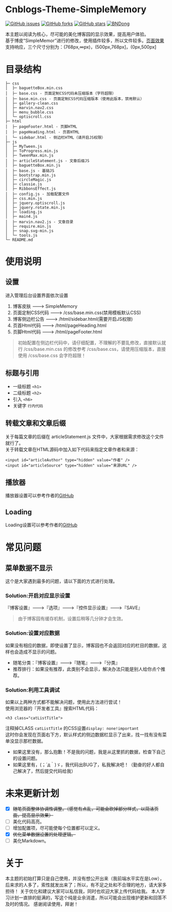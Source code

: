 # Cnblogs-Theme-SimpleMemory
[![GitHub issues](https://img.shields.io/github/issues/BNDong/Cnblogs-Theme-SimpleMemory.svg)](https://github.com/BNDong/Cnblogs-Theme-SimpleMemory/issues)
[![GitHub forks](https://img.shields.io/github/forks/BNDong/Cnblogs-Theme-SimpleMemory.svg)](https://github.com/BNDong/Cnblogs-Theme-SimpleMemory/network)
[![GitHub stars](https://img.shields.io/github/stars/BNDong/Cnblogs-Theme-SimpleMemory.svg)](https://github.com/BNDong/Cnblogs-Theme-SimpleMemory/stargazers)
[![BNDong](https://img.shields.io/badge/bndong-%E2%9D%A4%EF%B8%8F-%23ff69b4.svg)](http://www.dbnuo.org)

本主题以阅读为核心，尽可能的美化博客园的显示效果，提高用户体验。
<br>基于博皮“SimpleMemor”进行的修改，使用插件较多，所以文件较多。[页面效果](https://www.cnblogs.com/bndong/)
<br>支持响应，三个尺寸分别为：(768px,∞px)，(500px,768px]，(0px,500px]
# 目录结构
```
├─ css
│  ├─ baguetteBox.min.css
│  ├─ base.css - 页面定制CSS代码未压缩版本（字符超限）
│  ├─ base.min.css - 页面定制CSS代码压缩版本（使用此版本，禁用默认）
│  ├─ gallery-clean.css
│  ├─ marvin.nav2.css
│  ├─ menu_bubble.css
│  └─ optiscroll.css
├─ html
│  ├─ pageFooter.html - 页脚HTML
│  ├─ pageHeading.html - 页首HTML
│  └─ sidebar.html - 侧边栏HTML（请开启JS权限）
├─ js
│  ├─ MyTween.js
│  ├─ ToProgress.min.js
│  ├─ TweenMax.min.js
│  ├─ articleStatement.js - 文章后缀JS
│  ├─ baguetteBox.min.js
│  ├─ base.js - 基础JS
│  ├─ bootstrap.min.js
│  ├─ circleMagic.js
│  ├─ classie.js
│  ├─ RibbonsEffect.js
│  ├─ config.js - 加载配置文件
│  ├─ css.min.js
│  ├─ jquery.optiscroll.js
│  ├─ jquery.rotate.min.js
│  ├─ loading.js
│  ├─ main4.js
│  ├─ marvin.nav2.js - 文章目录
│  ├─ require.min.js
│  ├─ snap.svg-min.js
│  └─ tools.js
└─ README.md
```
# 使用说明
## 设置
进入管理后台设置界面依次设置
1. 博客皮肤 ---> SimpleMemory
2. 页面定制CSS代码 ---> /css/base.min.css(禁用模板默认CSS)
3. 博客侧边栏公告 ---> /html/sidebar.html(需要开启JS权限)
4. 页首Html代码 ---> /html/pageHeading.html
5. 页脚Html代码 ---> /html/pageFooter.html
>初始配置在侧边栏代码中，请仔细配置，不理解的不要乱修改，直接默认就行
>/css/base.min.css 的修改参考 /css/base.css，请使用压缩版本，直接使用 /css/base.css 会字符超限！
## 标题与引用
* 一级标题 `<h1>`
* 二级标题 `<h2>`
* 引入 `<h6>`
* 关键字 `行内代码`
## 转载文章和文章后缀
关于每篇文章的后缀在 articleStatement.js 文件中，大家根据需求修改这个文件就行了。
<br>关于转载文章在HTML源码中加入如下代码来指定文章作者和来源：
```
<input id="articleAuthor" type="hidden" value="作者" />
<input id="articleSource" type="hidden" value="来源URL" />
```
## 播放器
播放器设置可以参考作者的[GitHub](https://github.com/metowolf/Meting)
## Loading
Loading设置可以参考作者的[GitHub](https://github.com/claudiocalautti/spring-loaders)
# 常见问题
## 菜单数据不显示
这个是大家遇到最多的问题，请以下面的方式进行处理。
### Solution:开启对应显示设置
『博客设置』--->『选项』--->『控件显示设置』--->『SAVE』
>由于博客园有缓存机制，设置后稍等几分钟才会生效。
### Solution:设置对应数据
如果没有相应的数据，即使设置了显示，博客园也不会返回对应的栏目的数据，这样也会造成不显示的问题。
* 随笔分类：『博客设置』--->『随笔』--->『分类』
* 推荐排行：如果没有推荐，此类别不会显示，解决办法只能是别人给你点个推荐。
### Solution:利用工具调试
如果以上两种方式都不能解决问题，使用此方法进行尝试！
<br>使用浏览器的『开发者工具』搜索HTML代码：
```
<h3 class="catListTitle">
```
注释掉CLASS `catListTitle` 的CSS设置`display: none!important`
<br>这时你会发现在页面右下方，默认样式的侧边数据栏显示了出来，找一找有没有菜单没显示那栏数据。
* 如果这里没有，那么抱歉！不是我的问题，我是从这里抓的数据，检查下自己的设置问题。
* 如果这里有，(；´д｀)ゞ，我代码出BUG了，私我解决吧！（勤奋的好人都自己解决了，然后提交代码给我）
# 未来更新计划
- [X] ~~随笔页面整体协调性调整。（感觉有点乱，可能会砍掉部分样式，以简洁页面，提高显示效果）~~
- [ ] 美化代码高亮。
- [ ] 增加配置项，尽可能使每个位置都可以定义。
- [X] ~~优化菜单数据设置的处理逻辑。~~
- [ ] 美化Markdown。
# 关于
本主题的初始打算只是自己使用，并没有想公开出来（我前端水平实在是Low），后来求的人多了，索性就发出来了；所以，有不足之处和不合理的地方，请大家多担待！
关于优化和建议大家可以私信我，同时也欢迎大家上传代码给我。
本人学习计划一直排的挺满的，写这个纯是业余消遣，所以可能会出现维护更新和回答不及时的情况。
感谢阅读使用，拜谢！
